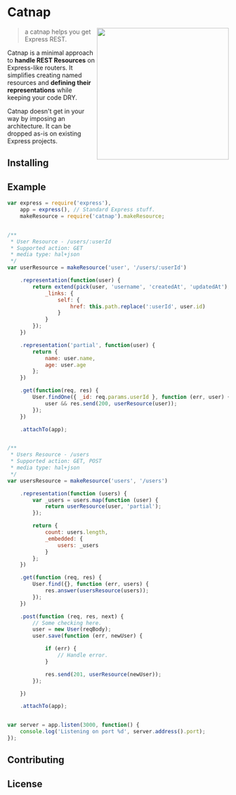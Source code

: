 # Catnap

<img width="300" align="right" src="https://dl.dropboxusercontent.com/u/25944784/catnap.png"/>

> a catnap helps you get Express REST.

Catnap is a minimal approach to **handle REST Resources** on Express-like routers. It simplifies creating named resources and **defining their representations** while keeping your code DRY.

Catnap doesn't get in your way by imposing an architecture. It can be dropped as-is on existing Express projects.

## Installing

## Example
~~~~javascript
var express = require('express'),
	app = express(), // Standard Express stuff.
	makeResource = require('catnap').makeResource;


/**
 * User Resource - /users/:userId
 * Supported action: GET
 * media type: hal+json
 */
var userResource = makeResource('user', '/users/:userId')

	.representation(function(user) {
		return extend(pick(user, 'username', 'createdAt', 'updatedAt'), {
			_links: {
				self: {
					href: this.path.replace(':userId', user.id)
				}
			}
		});
	})

	.representation('partial', function(user) {
		return {
			name: user.name,
			age: user.age
		};
	})

	.get(function(req, res) {
		User.findOne({ _id: req.params.userId }, function (err, user) {
			user && res.send(200, userResource(user));
		});
	})

	.attachTo(app);


/**
 * Users Resource - /users
 * Supported action: GET, POST
 * media type: hal+json
 */
var usersResource = makeResource('users', '/users')

	.representation(function (users) {
		var _users = users.map(function (user) {
			return userResource(user, 'partial');
		});

		return {
			count: users.length,
			_embedded: {
				users: _users
			}
		};
	})

	.get(function (req, res) {
		User.find({}, function (err, users) {
			res.answer(usersResource(users));
		});
	})

	.post(function (req, res, next) {
		// Some checking here.
		user = new User(reqBody);
		user.save(function (err, newUser) {

			if (err) {
				// Handle error.
			}

			res.send(201, userResource(newUser));
		});

	})

	.attachTo(app);


var server = app.listen(3000, function() {
	console.log('Listening on port %d', server.address().port);
});
~~~~

## Contributing

## License
